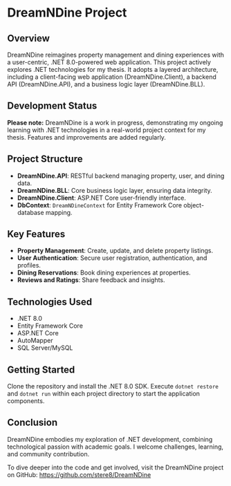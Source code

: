 # DreamNDine Project

## Overview

DreamNDine reimagines property management and dining experiences with a user-centric, .NET 8.0-powered web application. This project actively explores .NET technologies for my thesis. It adopts a layered architecture, including a client-facing web application (DreamNDine.Client), a backend API (DreamNDine.API), and a business logic layer (DreamNDine.BLL).

## Development Status

**Please note:** DreamNDine is a work in progress, demonstrating my ongoing learning with .NET technologies in a real-world project context for my thesis. Features and improvements are added regularly. 

## Project Structure

* **DreamNDine.API**: RESTful backend managing property, user, and dining data.
* **DreamNDine.BLL**: Core business logic layer, ensuring data integrity.
* **DreamNDine.Client**: ASP.NET Core user-friendly interface. 
* **DbContext**: `DreamNDineContext` for Entity Framework Core object-database mapping.

## Key Features

* **Property Management**: Create, update, and delete property listings.
* **User Authentication**: Secure user registration, authentication, and profiles.
* **Dining Reservations**: Book dining experiences at properties.
* **Reviews and Ratings**: Share feedback and insights.

## Technologies Used

* .NET 8.0
* Entity Framework Core
* ASP.NET Core
* AutoMapper
* SQL Server/MySQL

## Getting Started

Clone the repository and install the .NET 8.0 SDK. Execute `dotnet restore` and `dotnet run` within each project directory to start the application components.

## Conclusion

DreamNDine embodies my exploration of .NET development, combining technological passion with academic goals. I welcome challenges, learning, and community contribution.

To dive deeper into the code and get involved, visit the DreamNDine project on GitHub: https://github.com/stere8/DreamNDine
